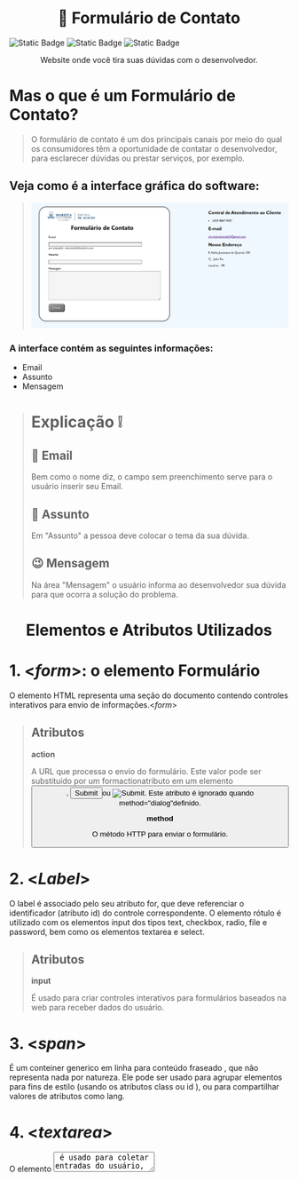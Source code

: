 <h1 align = " center">
📂 Formulário de Contato
</h1>
<p><img alt="Static Badge" src="https://img.shields.io/badge/version-%20v%200.0.1-blue"> <img alt="Static Badge" src="https://img.shields.io/badge/release%20date-%20september%20-%20purple"> <img alt="Static Badge" src="https://img.shields.io/badge/lisence-%20Marista%20Irm%C3%A3o%20Ac%C3%A1cio%20-%20red">
</p>
<p align="center">Website onde você tira suas dúvidas com o desenvolvedor.</p>

# Mas o que é um Formulário de Contato?
>O formulário de contato é um dos principais canais por meio do qual os consumidores têm a oportunidade de contatar o desenvolvedor, para esclarecer dúvidas ou prestar serviços, por exemplo.
 
## Veja como é a interface gráfica do software:
>
>
><img src="Captura de tela 2023-09-29 203248.png" width=800>


### A interface contém as seguintes informações:
* Email
* Assunto
* Mensagem
> # Explicação :grey_exclamation:
> ## :raising_hand: Email 
> Bem como o nome diz, o campo sem preenchimento serve para o usuário inserir seu Email.
> ## :speech_balloon: Assunto
> Em "Assunto" a pessoa deve colocar o tema da sua dúvida.
> ## :wink: Mensagem
> Na área "Mensagem" o usuário informa ao desenvolvedor sua dúvida para que ocorra a solução do problema.
<h1 align = "center">
Elementos e Atributos Utilizados
</h1>

# 1. <*form*>: o elemento Formulário
O elemento HTML representa uma seção do documento contendo controles interativos para envio de informações.<*form*>
>## Atributos
>**action**
>
>A URL que processa o envio do formulário. Este valor pode ser substituído por um formactionatributo em um elemento <button>, <input type="submit">ou <input type="image">. Este atributo é ignorado quando method="dialog"definido.
>
>**method**
>
>O método HTTP para enviar o formulário.

# 2. <*Label*>
O label é associado pelo seu atributo for, que deve referenciar o identificador (atributo id) do controle correspondente. O elemento rótulo é utilizado com os elementos input dos tipos text, checkbox, radio, file e password, bem como os elementos textarea e select.
>## Atributos
> **input**
>
> É usado para criar controles interativos para formulários baseados na web para receber dados do usuário.

# 3. <*span*>
É um conteiner generico em linha para conteúdo fraseado , que não representa nada por natureza. Ele pode ser usado para agrupar elementos para fins de estilo (usando os atributos class ou id ), ou para compartilhar valores de atributos como lang.

# 4. <*textarea*>
 O elemento <textarea> é usado para coletar entradas do usuário, como comentários ou avaliações.
> **id**
>
> Número identificador do processo.

# 5. <*button*>
A tag <button> em HTML é usada para definir o botão clicável. A tag <button> é usada para enviar o conteúdo.

## Tecnologias utilizadas:
>* Visual Studio Code
>* CSS3
>* HTML5
>* Github
>* Live Server
## Desenvolvedores:
<img loading="lazy" src="https://github.com/ESChrystian/site-de-produtos/assets/140809945/6a4fa894-a625-424a-80b0-b01d0a8c0bb5" width=130><br>
<a href="https://github.com/ESChrystian">Chrystian Almeida Silva</a>

<h2>Fonte:</h2>
<a href= "https://developer.mozilla.org/">Mozilla</a>, 
<a href= "https://docs.pipz.com/">Pipz Academy</a>
                    


















  


